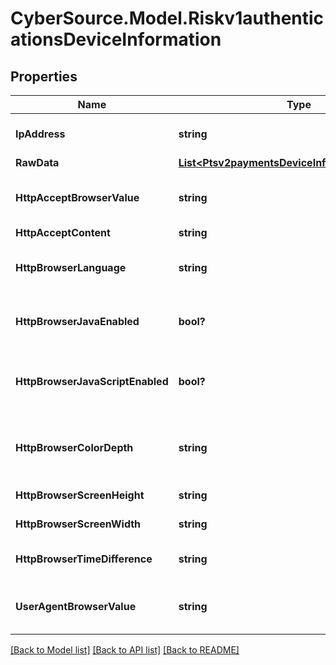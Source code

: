 # CyberSource.Model.Riskv1authenticationsDeviceInformation
## Properties

Name | Type | Description | Notes
------------ | ------------- | ------------- | -------------
**IpAddress** | **string** | IP address of the customer.  #### Used by **Authorization, Capture, and Credit** Optional field.  | [optional] 
**RawData** | [**List&lt;Ptsv2paymentsDeviceInformationRawData&gt;**](Ptsv2paymentsDeviceInformationRawData.md) |  | [optional] 
**HttpAcceptBrowserValue** | **string** | Value of the Accept header sent by the customer&#39;s web browser. **Note** If the customer&#39;s browser provides a value, you must include it in your request.  | [optional] 
**HttpAcceptContent** | **string** | The exact content of the HTTP accept header.  | 
**HttpBrowserLanguage** | **string** | Value represents the browser language as defined in IETF BCP47. Example:en-US, refer  https://en.wikipedia.org/wiki/IETF_language_tag for more details.  | 
**HttpBrowserJavaEnabled** | **bool?** | A Boolean value that represents the ability of the cardholder browser to execute Java. Value is returned from the navigator.javaEnabled property. Possible Values:True/False  | 
**HttpBrowserJavaScriptEnabled** | **bool?** | A Boolean value that represents the ability of the cardholder browser to execute JavaScript. Possible Values:True/False. **Note**: Merchants should be able to know the values from fingerprint details of cardholder&#39;s browser.  | [optional] 
**HttpBrowserColorDepth** | **string** | Value represents the bit depth of the color palette for displaying images, in bits per pixel. Example : 24, refer https://en.wikipedia.org/wiki/Color_depth for more details  | 
**HttpBrowserScreenHeight** | **string** | Total height of the Cardholder&#39;s scree in pixels, example: 864.  | 
**HttpBrowserScreenWidth** | **string** | Total width of the cardholder&#39;s screen in pixels. Example: 1536.  | 
**HttpBrowserTimeDifference** | **string** | Time difference between UTC time and the cardholder browser local time, in minutes, Example:300  | 
**UserAgentBrowserValue** | **string** | Value of the User-Agent header sent by the customer&#39;s web browser. Note If the customer&#39;s browser provides a value, you must include it in your request.  | 

[[Back to Model list]](../README.md#documentation-for-models) [[Back to API list]](../README.md#documentation-for-api-endpoints) [[Back to README]](../README.md)

